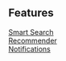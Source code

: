 ## Features
[Smart Search](https://github.com/aml-development/ozp-documentation/wiki/Smart-Search-%282017%29)    
[Recommender](https://github.com/aml-development/ozp-documentation/wiki/Recommender-%282017%29)    
[Notifications](https://github.com/aml-development/ozp-documentation/wiki/Notifications)    
